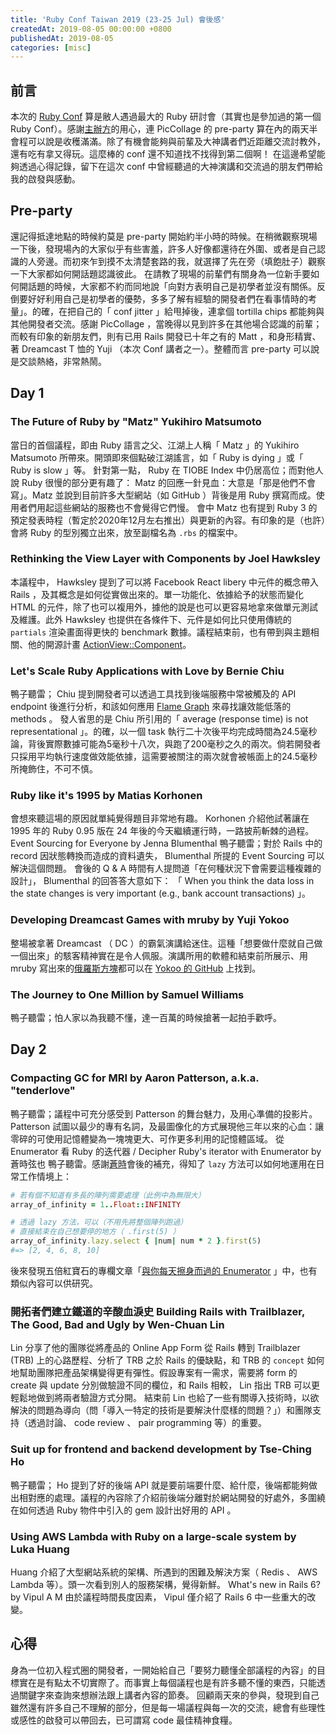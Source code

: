 ```yaml
---
title: 'Ruby Conf Taiwan 2019 (23-25 Jul) 會後感'
createdAt: 2019-08-05 00:00:00 +0800
publishedAt: 2019-08-05
categories: [misc]
---
```


## 前言

本次的 [Ruby Conf](https://2019.rubyconf.tw/) 算是敝人遇過最大的 Ruby 研討會（其實也是參加過的第一個 Ruby Conf）。感謝[主辦方](https://www.facebook.com/rubyconftw/)的用心，連 PicCollage 的 pre-party 算在內的兩天半會程可以說是收穫滿滿。除了有機會能夠與前輩及大神講者們近距離交流討教外，還有吃有拿又得玩。這麼棒的 conf 還不知道找不找得到第二個啊！
在這邊希望能夠透過心得記錄，留下在這次 conf 中曾經聽過的大神演講和交流過的朋友們帶給我的啟發與感動。

## Pre-party

還記得抵達地點的時候約莫是 pre-party 開始約半小時的時候。在稍微觀察現場一下後，發現場內的大家似乎有些害羞，許多人好像都還待在外圍、或者是自己認識的人旁邊。而初來乍到摸不太清楚套路的我，就選擇了先在旁（填飽肚子）觀察一下大家都如何開話題認識彼此。
在請教了現場的前輩們有關身為一位新手要如何開話題的時候，大家都不約而同地說「向對方表明自己是初學者並沒有關係。反倒要好好利用自己是初學者的優勢，多多了解有經驗的開發者們在看事情時的考量」。的確，在把自己的「 conf jitter 」給甩掉後，連拿個 tortilla chips 都能夠與其他開發者交流。感謝 PicCollage ，當晚得以見到許多在其他場合認識的前輩；而較有印象的新朋友們，則有已用 Rails 開發已十年之有的 Matt ，和身形精實、著 Dreamcast T 恤的 Yuji （本次 Conf 講者之一）。整體而言 pre-party 可以說是交談熱絡，非常熱鬧。

## Day 1

### The Future of Ruby by "Matz" Yukihiro Matsumoto

當日的首個議程，即由 Ruby 語言之父、江湖上人稱「 Matz 」的 Yukihiro Matsumoto 所帶來。開頭即來個點破江湖謠言，如「 Ruby is dying 」或「 Ruby is slow 」等。 針對第一點， Ruby 在 TIOBE Index 中仍居高位；而對他人說 Ruby 很慢的部分更有趣了： Matz 的回應一針見血：大意是「那是他們不會寫」。Matz 並說到目前許多大型網站（如 GitHub ）背後是用 Ruby 撰寫而成。使用者們用起這些網站的服務也不會覺得它們慢。
會中 Matz 也有提到 Ruby 3 的預定發表時程（暫定於2020年12月左右推出）與更新的內容。有印象的是（也許）會將 Ruby 的型別獨立出來，放至副檔名為 `.rbs` 的檔案中。

### Rethinking the View Layer with Components by Joel Hawksley

本議程中， Hawksley 提到了可以將 Facebook React libery 中元件的概念帶入 Rails ，及其概念是如何從實做出來的。單一功能化、依據給予的狀態而變化 HTML 的元件，除了也可以複用外，據他的說是也可以更容易地拿來做單元測試及維護。此外 Hawksley 也提供在各條件下、元件是如何比只使用傳統的 `partials` 渲染畫面得更快的 benchmark 數據。議程結束前，也有帶到與主題相關、他的開源計畫 [ActionView::Component](https://github.com/joelhawksley/view-component-demo)。

### Let's Scale Ruby Applications with Love by Bernie Chiu

鴨子聽雷； Chiu 提到開發者可以透過工具找到後端服務中常被觸及的 API endpoint 後進行分析，和該如何應用 [Flame Graph](http://www.brendangregg.com/flamegraphs.html) 來尋找讓效能低落的 methods 。
發人省思的是 Chiu 所引用的「 average (response time) is not representational 」。的確，以一個 task 執行二十次後平均完成時間為24.5毫秒論，背後實際數據可能為5毫秒十八次，與跑了200毫秒之久的兩次。倘若開發者只採用平均執行速度做效能依據，這需要被關注的兩次就會被帳面上的24.5毫秒所掩飾住，不可不慎。

### Ruby like it's 1995 by Matias Korhonen

會想來聽這場的原因就單純覺得題目非常地有趣。 Korhonen 介紹他試著讓在 1995 年的 Ruby 0.95 版在 24 年後的今天繼續運行時，一路披荊斬棘的過程。
Event Sourcing for Everyone by Jenna Blumenthal
鴨子聽雷；對於 Rails 中的 record 因狀態轉換而造成的資料遺失， Blumenthal 所提的 Event Sourcing 可以解決這個問題。
會後的 Q & A 時間有人提問道「在何種狀況下會需要這種複雜的設計」， Blumenthal 的回答答大意如下： 「 When you think the data loss in the state changes is very important (e.g., bank account transactions) 」。

### Developing Dreamcast Games with mruby by Yuji Yokoo

整場被拿著 Dreamcast （ DC ）的霸氣演講給迷住。這種「想要做什麼就自己做一個出來」的駭客精神實在是令人佩服。演講所用的軟體和結束前所展示、用 mruby 寫出來的[俄羅斯方塊](https://github.com/yujiyokoo/mrbtris-dreamcast)都可以在 [Yokoo 的 GitHub](https://github.com/yujiyokoo) 上找到。

### The Journey to One Million by Samuel Williams

鴨子聽雷；怕人家以為我聽不懂，達一百萬的時候搶著一起拍手歡呼。

## Day 2

### Compacting GC for MRI by Aaron Patterson, a.k.a. "tenderlove"

鴨子聽雷；議程中可充分感受到 Patterson 的舞台魅力，及用心準備的投影片。 Patterson 試圖以最少的專有名詞，及最圖像化的方式展現他三年以來的心血：讓零碎的可使用記憶體變為一塊塊更大、可作更多利用的記憶體區域。
從 Enumerator 看 Ruby 的迭代器 / Decipher Ruby's iterator with Enumerator by 蒼時弦也
鴨子聽雷。感謝[蒼時](https://blog.frost.tw/)會後的補充，得知了 `lazy` 方法可以如何地運用在日常工作情境上：

```ruby
# 若有個不知道有多長的陣列需要處理（此例中為無限大）
array_of_infinity = 1..Float::INFINITY

# 透過 lazy 方法，可以（不用先將整個陣列跑過）
# 直接結束在自己想要停的地方（ .first(5) ）
array_of_infinity.lazy.select { |num| num * 2 }.first(5)
#=> [2, 4, 6, 8, 10]
```

後來發現五倍紅寶石的專欄文章「[與你每天擦身而過的 Enumerator](https://5xruby.tw/posts/ruby-enumerator/) 」中，也有類似內容可以供研究。

### 開拓者們建立鐵道的辛酸血淚史 Building Rails with Trailblazer, The Good, Bad and Ugly by Wen-Chuan Lin

Lin 分享了他的團隊從將產品的 Online App Form 從 Rails 轉到 Trailblazer (TRB) 上的心路歷程、分析了 TRB 之於 Rails 的優缺點，和 TRB 的 `concept` 如何地幫助團隊把產品架構變得更有彈性。假設專案有一需求，需要將 form 的 create 與 update 分別做驗證不同的欄位，和 Rails 相較， Lin 指出 TRB 可以更輕鬆地做到將兩者驗證方式分開。
結束前 Lin 也給了一些有關導入技術時，以欲解決的問題為導向（問「導入一特定的技術是要解決什麼樣的問題？」）和團隊支持（透過討論、 code review 、 pair programming 等）的重要。

### Suit up for frontend and backend development by Tse-Ching Ho

鴨子聽雷； Ho 提到了好的後端 API 就是要前端要什麼、給什麼，後端都能夠做出相對應的處理。議程的內容除了介紹前後端分離對於網站開發的好處外，多圍繞在如何透過 Ruby 物件中引入的 gem 設計出好用的 API 。

### Using AWS Lambda with Ruby on a large-scale system by Luka Huang

Huang 介紹了大型網站系統的架構、所遇到的困難及解決方案（ Redis 、 AWS Lambda 等）。頭一次看到別人的服務架構，覺得新鮮。
What's new in Rails 6? by Vipul A M
由於議程時間長度因素， Vipul 僅介紹了 Rails 6 中一些重大的改變。

## 心得

身為一位初入程式圈的開發者，一開始給自己「要努力聽懂全部議程的內容」的目標實在是有點太不切實際了。而事實上每個議程也是有許多聽不懂的東西，只能透過關鍵字來查詢來想辦法跟上講者內容的節奏。
回顧兩天來的參與，發現到自己雖然還有許多自己不理解的部分，但是每一場議程與每一次的交流，總會有些理性或感性的啟發可以帶回去，已可謂寫 code 最佳精神食糧。
